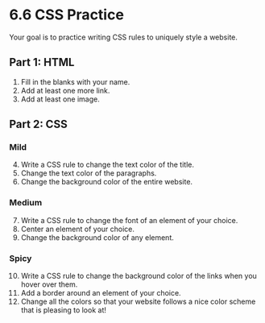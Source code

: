 # 6.6 CSS Practice

Your goal is to practice writing CSS rules to uniquely style a website. 

## Part 1: HTML
1. Fill in the blanks with your name.
2. Add at least one more link.
3. Add at least one image.

## Part 2: CSS

### Mild
4. Write a CSS rule to change the text color of the title.
5. Change the text color of the paragraphs.
6. Change the background color of the entire website.

### Medium
7. Write a CSS rule to change the font of an element of your choice.
8. Center an element of your choice.
9. Change the background color of any element.

### Spicy
10. Write a CSS rule to change the background color of the links when you hover over them. 
11. Add a border around an element of your choice.
12. Change all the colors so that your website follows a nice color scheme that is pleasing to look at!